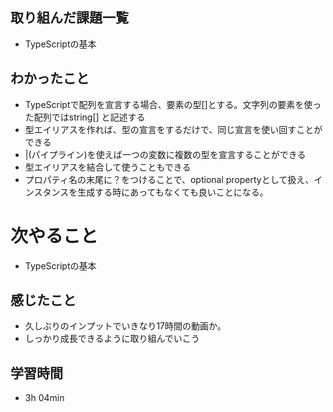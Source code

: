 ## 取り組んだ課題一覧
- TypeScriptの基本
## わかったこと
- TypeScriptで配列を宣言する場合、要素の型[]とする。文字列の要素を使った配列ではstring[] と記述する
- 型エイリアスを作れば、型の宣言をするだけで、同じ宣言を使い回すことができる
- |(パイプライン)を使えば一つの変数に複数の型を宣言することができる
- 型エイリアスを結合して使うこともできる
- プロパティ名の末尾に？をつけることで、optional propertyとして扱え、インスタンスを生成する時にあってもなくても良いことになる。
# 次やること
- TypeScriptの基本
## 感じたこと
- 久しぶりのインプットでいきなり17時間の動画か。
- しっかり成長できるように取り組んでいこう
## 学習時間
- 3h 04min